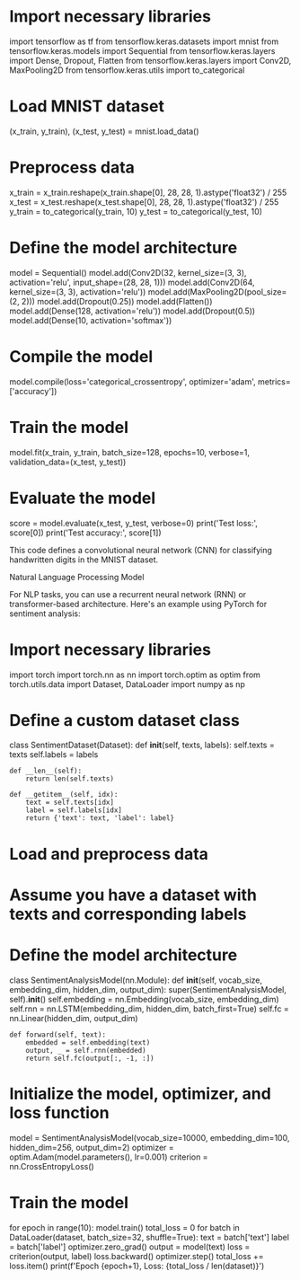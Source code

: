 # Import necessary libraries
import tensorflow as tf
from tensorflow.keras.datasets import mnist
from tensorflow.keras.models import Sequential
from tensorflow.keras.layers import Dense, Dropout, Flatten
from tensorflow.keras.layers import Conv2D, MaxPooling2D
from tensorflow.keras.utils import to_categorical

# Load MNIST dataset
(x_train, y_train), (x_test, y_test) = mnist.load_data()

# Preprocess data
x_train = x_train.reshape(x_train.shape[0], 28, 28, 1).astype('float32') / 255
x_test = x_test.reshape(x_test.shape[0], 28, 28, 1).astype('float32') / 255
y_train = to_categorical(y_train, 10)
y_test = to_categorical(y_test, 10)

# Define the model architecture
model = Sequential()
model.add(Conv2D(32, kernel_size=(3, 3), activation='relu', input_shape=(28, 28, 1)))
model.add(Conv2D(64, kernel_size=(3, 3), activation='relu'))
model.add(MaxPooling2D(pool_size=(2, 2)))
model.add(Dropout(0.25))
model.add(Flatten())
model.add(Dense(128, activation='relu'))
model.add(Dropout(0.5))
model.add(Dense(10, activation='softmax'))

# Compile the model
model.compile(loss='categorical_crossentropy', optimizer='adam', metrics=['accuracy'])

# Train the model
model.fit(x_train, y_train, batch_size=128, epochs=10, verbose=1, validation_data=(x_test, y_test))

# Evaluate the model
score = model.evaluate(x_test, y_test, verbose=0)
print('Test loss:', score[0])
print('Test accuracy:', score[1])


This code defines a convolutional neural network (CNN) for classifying handwritten digits in the MNIST dataset.

Natural Language Processing Model

For NLP tasks, you can use a recurrent neural network (RNN) or transformer-based architecture. Here's an example using PyTorch for sentiment analysis:


# Import necessary libraries
import torch
import torch.nn as nn
import torch.optim as optim
from torch.utils.data import Dataset, DataLoader
import numpy as np

# Define a custom dataset class
class SentimentDataset(Dataset):
    def __init__(self, texts, labels):
        self.texts = texts
        self.labels = labels

    def __len__(self):
        return len(self.texts)

    def __getitem__(self, idx):
        text = self.texts[idx]
        label = self.labels[idx]
        return {'text': text, 'label': label}

# Load and preprocess data
# Assume you have a dataset with texts and corresponding labels

# Define the model architecture
class SentimentAnalysisModel(nn.Module):
    def __init__(self, vocab_size, embedding_dim, hidden_dim, output_dim):
        super(SentimentAnalysisModel, self).__init__()
        self.embedding = nn.Embedding(vocab_size, embedding_dim)
        self.rnn = nn.LSTM(embedding_dim, hidden_dim, batch_first=True)
        self.fc = nn.Linear(hidden_dim, output_dim)

    def forward(self, text):
        embedded = self.embedding(text)
        output, _ = self.rnn(embedded)
        return self.fc(output[:, -1, :])

# Initialize the model, optimizer, and loss function
model = SentimentAnalysisModel(vocab_size=10000, embedding_dim=100, hidden_dim=256, output_dim=2)
optimizer = optim.Adam(model.parameters(), lr=0.001)
criterion = nn.CrossEntropyLoss()

# Train the model
for epoch in range(10):
    model.train()
    total_loss = 0
    for batch in DataLoader(dataset, batch_size=32, shuffle=True):
        text = batch['text']
        label = batch['label']
        optimizer.zero_grad()
        output = model(text)
        loss = criterion(output, label)
        loss.backward()
        optimizer.step()
        total_loss += loss.item()
    print(f'Epoch {epoch+1}, Loss: {total_loss / len(dataset)}')
